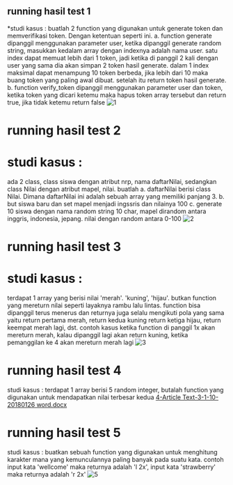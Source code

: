 ## running hasil test 1 
*studi kasus :
buatlah 2 function yang digunakan untuk generate token dan memverifikasi token. Dengan ketentuan seperti ini. 
a. function generate dipanggil menggunakan parameter user, ketika dipanggil generate random string, masukkan kedalam array dengan indexnya adalah nama user. satu index dapat memuat lebih dari 1 token, jadi ketika di panggil 2 kali dengan user yang sama dia akan simpan 2 token hasil generate. dalam 1 index maksimal dapat menampung 10 token berbeda, jika lebih dari 10 maka buang token yang paling awal dibuat. setelah itu return token hasil generate.
b. function verify_token dipanggil menggunakan parameter user dan token, ketika token yang dicari ketemu maka hapus token array tersebut dan return true, jika tidak ketemu return false 
![1](https://github.com/auditasya12/test-array-php/assets/68654073/78c142ea-bf61-4e15-b1e7-168542ccba81)

# running hasil test 2 
# studi kasus :
ada 2 class, class siswa dengan atribut nrp, nama daftarNilai, sedangkan class Nilai dengan atribut mapel, nilai. buatlah 
a. daftarNilai berisi class Nilai. Dimana daftarNilai ini adalah sebuah array yang memiliki panjang 3.
b. but siswa baru dan set mapel menjadi ingssris dan nilainya 100
c. generate 10 siswa dengan nama random string 10 char, mapel dirandom antara inggris, indonesia, jepang. nilai dengan random antara 0-100
![2](https://github.com/auditasya12/test-array-php/assets/68654073/f7edab82-4c12-4f43-be4a-13aa02f1e2b5)

# running hasil test 3 
# studi kasus :
terdapat 1 array yang berisi nilai 'merah'. 'kuning', 'hijau'. butkan function yang mereturn nilai seperti layaknya rambu lalu lintas. function bisa dipanggil terus menerus dan returnya juga selalu mengikuti pola yang sama yaitu return pertama merah, return kedua kuning return ketiga hijau, return keempat merah lagi, dst. contoh kasus ketika function di panggil 1x akan mereturn merah, kalau dipanggil lagi akan return kuning, ketika pemanggilan ke 4 akan mereturn merah lagi
![3](https://github.com/auditasya12/test-array-php/assets/68654073/cb0f832a-c4b4-48bc-aab8-4c61be74bc5d)

# running hasil test 4
studi kasus :
terdapat 1 array berisi 5 random integer, butalah function yang digunakan untuk mendapatkan nilai terbesar kedua
[4-Article Text-3-1-10-20180126 word.docx](https://github.com/auditasya12/test-array-php/files/14319716/4-Article.Text-3-1-10-20180126.word.docx)

# running hasil test 5
studi kasus :
buatkan sebuah function yang digunakan untuk menghitung karakter mana yang kemunculannya paling banyak pada suatu kata. contoh input kata 'wellcome' maka returnya adalah 'l 2x', input kata 'strawberry' maka returnya adalah 'r 2x' 
![5](https://github.com/auditasya12/test-array-php/assets/68654073/f72e836c-4647-4f0d-b30e-67ed139ce703)

